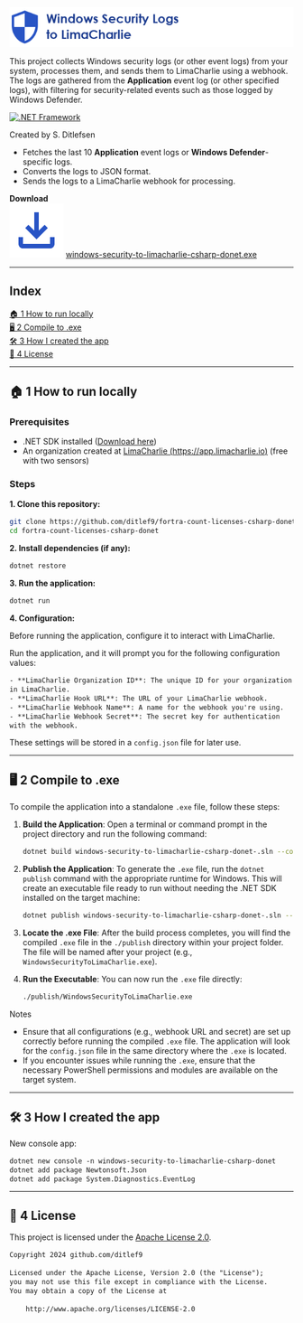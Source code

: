 ![Windows Security Logs to LimaCharlie Logo](docs/windows-security-to-limacharlie-csharp-donet.png)

This project collects Windows security logs (or other event logs) from your system, processes them, and sends them to LimaCharlie using a webhook. The logs are gathered from the **Application** event log (or other specified logs), with filtering for security-related events such as those logged by Windows Defender.


 [![.NET Framework](https://img.shields.io/badge/.NET%20Framework-%3E%3D%209.0-red.svg)](#)

Created by S. Ditlefsen


- Fetches the last 10 **Application** event logs or **Windows Defender**-specific logs.
- Converts the logs to JSON format.
- Sends the logs to a LimaCharlie webhook for processing.

**Download**<br>
![Download](docs/download_24dp_2854C5_FILL0_wght400_GRAD0_opsz24.png)
[windows-security-to-limacharlie-csharp-donet.exe](https://github.com/ditlef9/windows-security-to-limacharlie-csharp-donet/raw/refs/heads/main/publish/windows-security-to-limacharlie-csharp-donet.exe)


---

## Index

[🏠 1 How to run locally](#-1-how-to-run-locally)<br>
[🖥️ 2 Compile to .exe](#%EF%B8%8F-2-compile-to-exe)<br>
[🛠️ 3 How I created the app](#%EF%B8%8F-3-how-i-created-the-app)<br>
[📜 4 License](#-4-license)<br>

---

## 🏠 1 How to run locally

### Prerequisites
- .NET SDK installed ([Download here](https://dotnet.microsoft.com/download))
- An organization created at [LimaCharlie (https://app.limacharlie.io)](https://app.limacharlie.io) (free with two sensors)

### Steps

**1. Clone this repository:**
   ```bash
   git clone https://github.com/ditlef9/fortra-count-licenses-csharp-donet.git
   cd fortra-count-licenses-csharp-donet
   ```
**2. Install dependencies (if any):**
   ```bash
   dotnet restore
   
   ```

**3. Run the application:**
```bash
dotnet run
```

**4. Configuration:**

Before running the application, configure it to interact with LimaCharlie.

Run the application, and it will prompt you for the following configuration values:

    - **LimaCharlie Organization ID**: The unique ID for your organization in LimaCharlie.
    - **LimaCharlie Hook URL**: The URL of your LimaCharlie webhook.
    - **LimaCharlie Webhook Name**: A name for the webhook you're using.
    - **LimaCharlie Webhook Secret**: The secret key for authentication with the webhook.

These settings will be stored in a `config.json` file for later use.


---

## 🖥️ 2 Compile to .exe

To compile the application into a standalone `.exe` file, follow these steps:

1. **Build the Application**: Open a terminal or command prompt in the project directory and run the following command:

    ```bash
    dotnet build windows-security-to-limacharlie-csharp-donet-.sln --configuration Release
    ```

2. **Publish the Application**: To generate the `.exe` file, run the `dotnet publish` command with the appropriate runtime for Windows. This will create an executable file ready to run without needing the .NET SDK installed on the target machine:

    ```bash
    dotnet publish windows-security-to-limacharlie-csharp-donet-.sln --configuration Release --runtime win-x64 --output ./publish
    ```

3. **Locate the .exe File**: After the build process completes, you will find the compiled `.exe` file in the `./publish` directory within your project folder. The file will be named after your project (e.g., `WindowsSecurityToLimaCharlie.exe`).

4. **Run the Executable**: You can now run the `.exe` file directly:

    ```bash
    ./publish/WindowsSecurityToLimaCharlie.exe
    ```

Notes

- Ensure that all configurations (e.g., webhook URL and secret) are set up correctly before running the compiled `.exe` file. The application will look for the `config.json` file in the same directory where the `.exe` is located.
- If you encounter issues while running the `.exe`, ensure that the necessary PowerShell permissions and modules are available on the target system.



--- 

## 🛠️ 3 How I created the app

New console app:
```
dotnet new console -n windows-security-to-limacharlie-csharp-donet
dotnet add package Newtonsoft.Json
dotnet add package System.Diagnostics.EventLog

```



---

## 📜 4 License

This project is licensed under the
[Apache License 2.0](https://www.apache.org/licenses/LICENSE-2.0).

```
Copyright 2024 github.com/ditlef9

Licensed under the Apache License, Version 2.0 (the "License");
you may not use this file except in compliance with the License.
You may obtain a copy of the License at

    http://www.apache.org/licenses/LICENSE-2.0
```
